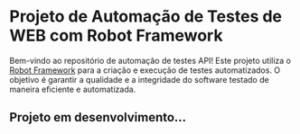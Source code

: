 
# Projeto de Automação de Testes de WEB com Robot Framework

Bem-vindo ao repositório de automação de testes API! Este projeto utiliza o [Robot Framework](https://robotframework.org/) para a criação e execução de testes automatizados. O objetivo é garantir a qualidade e a integridade do software testado de maneira eficiente e automatizada.

## Projeto em desenvolvimento...